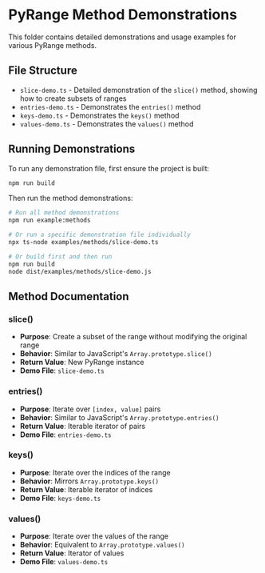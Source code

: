 # PyRange Method Demonstrations

This folder contains detailed demonstrations and usage examples for various PyRange methods.

## File Structure

- `slice-demo.ts` - Detailed demonstration of the `slice()` method, showing how to create subsets of ranges
- `entries-demo.ts` - Demonstrates the `entries()` method
- `keys-demo.ts` - Demonstrates the `keys()` method
- `values-demo.ts` - Demonstrates the `values()` method

## Running Demonstrations

To run any demonstration file, first ensure the project is built:

```bash
npm run build
```

Then run the method demonstrations:

```bash
# Run all method demonstrations
npm run example:methods

# Or run a specific demonstration file individually
npx ts-node examples/methods/slice-demo.ts

# Or build first and then run
npm run build
node dist/examples/methods/slice-demo.js
```

## Method Documentation

### slice()

- **Purpose**: Create a subset of the range without modifying the original range
- **Behavior**: Similar to JavaScript's `Array.prototype.slice()`
- **Return Value**: New PyRange instance
- **Demo File**: `slice-demo.ts`

### entries()

- **Purpose**: Iterate over `[index, value]` pairs
- **Behavior**: Similar to JavaScript's `Array.prototype.entries()`
- **Return Value**: Iterable iterator of pairs
- **Demo File**: `entries-demo.ts`

### keys()

- **Purpose**: Iterate over the indices of the range
- **Behavior**: Mirrors `Array.prototype.keys()`
- **Return Value**: Iterable iterator of indices
- **Demo File**: `keys-demo.ts`

### values()

- **Purpose**: Iterate over the values of the range
- **Behavior**: Equivalent to `Array.prototype.values()`
- **Return Value**: Iterator of values
- **Demo File**: `values-demo.ts`

